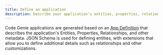 ```yaml
---
title: Define an application
description: Describe your application's entities, properties, relationships, and other metadata
---
```



Code Genie applications are generated based on an [App Definition](../spec/app-definition) that describes the application's Entities, Properties, Relationships, and other metadata. JSON Schema is used for defining entities, with extensions that allow you to define additional details such as relationships and other customizations.

<!-- See the reference application data model for an example. -->